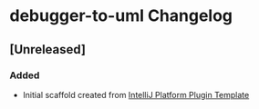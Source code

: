 <!-- Keep a Changelog guide -> https://keepachangelog.com -->

# debugger-to-uml Changelog

## [Unreleased]
### Added
- Initial scaffold created from [IntelliJ Platform Plugin Template](https://github.com/JetBrains/intellij-platform-plugin-template)
